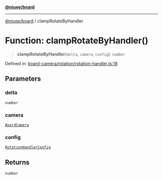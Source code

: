[**@niuee/board**](../README.md)

***

[@niuee/board](../globals.md) / clampRotateByHandler

# Function: clampRotateByHandler()

> **clampRotateByHandler**(`delta`, `camera`, `config`): `number`

Defined in: [board-camera/rotation/rotation-handler.ts:18](https://github.com/niuee/board/blob/a0a1179721d4f4b943b6a9bc156753ac9737e502/src/board-camera/rotation/rotation-handler.ts#L18)

## Parameters

### delta

`number`

### camera

[`BoardCamera`](../interfaces/BoardCamera.md)

### config

[`RotationHandlerConfig`](../type-aliases/RotationHandlerConfig.md)

## Returns

`number`
